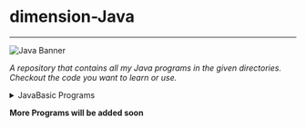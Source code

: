 # dimension-Java
---
![Java Banner](https://atc.appxone.com/img/medium_banner/course_java_mediumbanner.jpg)


*A repository that contains all my Java programs in the given directories.
Checkout the code you want to learn or use.*
<details>
<summary>JavaBasic Programs</summary>
  
| FileName      | Description |
| :----:        |    :---   |
| HelloWorld.java      | A java program to print "Hello World"       |

</details>

**More Programs will be added soon**
